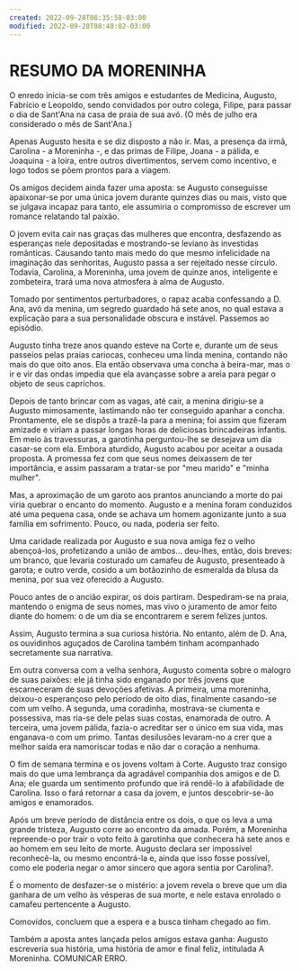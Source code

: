 ```yaml
---
created: 2022-09-28T08:35:58-03:00
modified: 2022-09-28T08:48:02-03:00
---
```


# RESUMO DA MORENINHA

O enredo inicia-se com três amigos e estudantes de Medicina, Augusto, Fabrício e Leopoldo, sendo convidados por outro colega, Filipe, para passar o dia de Sant'Ana na casa de praia de sua avó. (O mês de julho era considerado o mês de Sant'Ana.)

Apenas Augusto hesita e se diz disposto a não ir. Mas, a presença da irmã, Carolina - a Moreninha -, e das primas de Filipe, Joana - a pálida, e Joaquina - a loira, entre outros divertimentos, servem como incentivo, e logo todos se põem prontos para a viagem.

Os amigos decidem ainda fazer uma aposta: se Augusto conseguisse apaixonar-se por uma única jovem durante quinzes dias ou mais, visto que se julgava incapaz para tanto, ele assumiria o compromisso de escrever um romance relatando tal paixão.

O jovem evita cair nas graças das mulheres que encontra, desfazendo as esperanças nele depositadas e mostrando-se leviano às investidas românticas. Causando tanto mais medo do que mesmo infelicidade na imaginação das senhoritas, Augusto passa a ser rejeitado nesse círculo. Todavia, Carolina, a Moreninha, uma jovem de quinze anos, inteligente e zombeteira, trará uma nova atmosfera à alma de Augusto.

Tomado por sentimentos perturbadores, o rapaz acaba confessando a D. Ana, avó da menina, um segredo guardado há sete anos, no qual estava a explicação para a sua personalidade obscura e instável. Passemos ao episódio.

Augusto tinha treze anos quando esteve na Corte e, durante um de seus passeios pelas praias cariocas, conheceu uma linda menina, contando não mais do que oito anos. Ela então observava uma concha à beira-mar, mas o ir e vir das ondas impedia que ela avançasse sobre a areia para pegar o objeto de seus caprichos.

Depois de tanto brincar com as vagas, até cair, a menina dirigiu-se a Augusto mimosamente, lastimando não ter conseguido apanhar a concha. Prontamente, ele se dispôs a trazê-la para a menina; foi assim que fizeram amizade e viriam a passar longas horas de deliciosas brincadeiras infantis.
Em meio às travessuras, a garotinha perguntou-lhe se desejava um dia casar-se com ela. Embora aturdido, Augusto acabou por aceitar a ousada proposta. A promessa fez com que seus nomes deixassem de ter importância, e assim passaram a tratar-se por "meu marido" e "minha mulher".

Mas, a aproximação de um garoto aos prantos anunciando a morte do pai viria quebrar o encanto do momento. Augusto e a menina foram conduzidos até uma pequena casa, onde se achava um homem agonizante junto a sua família em sofrimento. Pouco, ou nada, poderia ser feito.

Uma caridade realizada por Augusto e sua nova amiga fez o velho abençoá-los, profetizando a união de ambos... deu-lhes, então, dois breves: um branco, que levaria costurado um camafeu de Augusto, presenteado à garota; e outro verde, cosido a um botãozinho de esmeralda da blusa da menina, por sua vez oferecido a Augusto.

Pouco antes de o ancião expirar, os dois partiram. Despediram-se na praia, mantendo o enigma de seus nomes, mas vivo o juramento de amor feito diante do homem: o de um dia se encontrarem e serem felizes juntos.

Assim, Augusto termina a sua curiosa história. No entanto, além de D. Ana, os ouvidinhos aguçados de Carolina também tinham acompanhado secretamente sua narrativa.

Em outra conversa com a velha senhora, Augusto comenta sobre o malogro de suas paixões: ele já tinha sido enganado por três jovens que escarneceram de suas devoções afetivas. A primeira, uma moreninha, deixou-o esperançoso pelo período de oito dias, finalmente casando-se com um velho. A segunda, uma coradinha, mostrava-se ciumenta e possessiva, mas ria-se dele pelas suas costas, enamorada de outro. A terceira, uma jovem pálida, fazia-o acreditar ser o único em sua vida, mas enganava-o com um primo. Tantas desilusões levaram-no a crer que a melhor saída era namoriscar todas e não dar o coração a nenhuma.

O fim de semana termina e os jovens voltam à Corte. Augusto traz consigo mais do que uma lembrança da agradável companhia dos amigos e de D. Ana; ele guarda um sentimento profundo que irá rendê-lo à afabilidade de Carolina. Isso o fará retornar a casa da jovem, e juntos descobrir-se-ão amigos e enamorados.

Após um breve período de distância entre os dois, o que os leva a uma grande tristeza, Augusto corre ao encontro da amada. Porém, a Moreninha repreende-o por trair o voto feito à garotinha que conhecera há sete anos e ao homem em seu leito de morte. Augusto declara ser impossível reconhecê-la, ou mesmo encontrá-la e, ainda que isso fosse possível, como ele poderia negar o amor sincero que agora sentia por Carolina?.

É o momento de desfazer-se o mistério: a jovem revela o breve que um dia ganhara de um velho às vésperas de sua morte, e nele estava enrolado o camafeu pertencente a Augusto.

Comovidos, concluem que a espera e a busca tinham chegado ao fim.

Também a aposta antes lançada pelos amigos estava ganha: Augusto escreveria sua história, uma história de amor e final feliz, intitulada A Moreninha. COMUNICAR ERRO.
